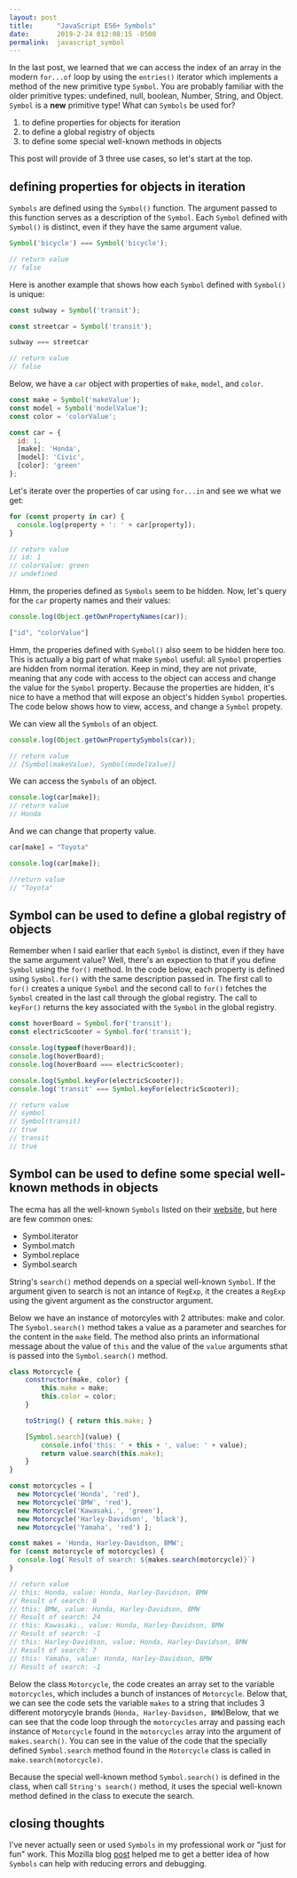 ```yaml
---
layout: post
title:      "JavaScript ES6+ Symbols"
date:       2019-2-24 012:08:15 -0500
permalink:  javascript_symbol
---
```


In the last post, we learned that we can access the index of an array in the modern `for...of` loop by using the `entries()` iterator which implements a method of the new primitive type `Symbol`. You are probably familiar with the older primitive types: undefined, null, boolean, Number, String, and Object. `Symbol` is a **new** primitive type! What can `Symbols` be used for?

1. to define properties for objects for iteration
2. to define a global registry of objects
3. to define some special well-known methods in objects

This post will provide of 3 three use cases, so let's start at the top.

## defining properties for objects in iteration
`Symbols` are defined using the `Symbol()` function. The argument passed to this function serves as a description of the `Symbol`. Each `Symbol` defined with `Symbol()` is distinct, even if they have the same argument value.

```javascript
Symbol('bicycle') === Symbol('bicycle');

// return value
// false
```

Here is another example that shows how each `Symbol` defined with `Symbol()` is unique:

```javascript
const subway = Symbol('transit');

const streetcar = Symbol('transit');

subway === streetcar

// return value
// false
```

Below, we have a `car` object with properties of `make`, `model`, and `color`.

```javascript
const make = Symbol('makeValue');
const model = Symbol('modelValue');
const color = 'colorValue';

const car = {
  id: 1,
  [make]: 'Honda',
  [model]: 'Civic',
  [color]: 'green'
};
```
Let's iterate over the properties of car using `for...in` and see we what we get:

```javascript
for (const property in car) {
  console.log(property + ': ' + car[property]);
}

// return value
// id: 1
// colorValue: green
// undefined
```

Hmm, the properies defined as `Symbols` seem to be hidden. Now, let's query for the `car` property names and their values:

```javascript
console.log(Object.getOwnPropertyNames(car));

["id", "colorValue"]
```
Hmm, the properies defined with `Symbol()` also seem to be hidden here too. This is actually a big part of what make `Symbol` useful: all `Symbol` properties are hidden from normal iteration. Keep in mind, they are not private, meaning that any code with access to the object can access and change the value for the `Symbol` property. Because the properties are hidden, it's nice to have a method that will expose an object's hidden `Symbol` properties. The code below shows how to view, access, and change a `Symbol` propety.

We can view all the `Symbols` of an object.

```javascript
console.log(Object.getOwnPropertySymbols(car));

// return value
// [Symbol(makeValue), Symbol(modelValue)]
```

We can access the `Symbols` of an object.

```javascript
console.log(car[make]);
// return value
// Honda
```

And we can change that property value.

```javascript
car[make] = "Toyota"

console.log(car[make]);

//return value
// "Toyota"
```

## Symbol can be used to define a global registry of objects

Remember when I said earlier that each `Symbol` is distinct, even if they have the same argument value? Well, there's an expection to that if you define `Symbol` using the `for()` method. In the code below, each property is defined using `Symbol.for()` with the same description passed in. The first call to `for()` creates a unique `Symbol` and the second call to `for()` fetches the `Symbol` created in the last call through the global registry. The call to `keyFor()` returns the key associated with the `Symbol` in the global registry.

```javascript
const hoverBoard = Symbol.for('transit');
const electricScooter = Symbol.for('transit');

console.log(typeof(hoverBoard));
console.log(hoverBoard);
console.log(hoverBoard === electricScooter);

console.log(Symbol.keyFor(electricScooter));
console.log('transit' === Symbol.keyFor(electricScooter));

// return value
// symbol
// Symbol(transit)
// true
// transit
// true
```
## Symbol can be used to define some special well-known methods in objects
The ecma has all the well-known `Symbols` listed on their [website](http://www.ecma-international.org/ecma-262/6.0/#sec-well-known-symbols), but here are few common ones:

* Symbol.iterator
* Symbol.match
* Symbol.replace
* Symbol.search

String's `search()` method depends on a special well-known `Symbol`. If the argument given to search is not an intance of `RegExp`, it the creates a `RegExp` using the givent argument as the constructor argument.

Below we have an instance of motorcyles with 2 attributes: make and color. The `Symbol.search()` method takes a value as a parameter and searches for the content in the `make` field. The method also prints an informational message about the value of `this` and the value of the `value` arguments sthat is passed into the `Symbol.search()` method. 

```javascript
class Motorcycle {
	constructor(make, color) {
		this.make = make;
		this.color = color; 
	}

	toString() { return this.make; }

	[Symbol.search](value) {
		console.info('this: ' + this + ', value: ' + value);
		return value.search(this.make);
	}
}

const motorcycles = [
  new Motorcycle('Honda', 'red'),
  new Motorcycle('BMW', 'red'),
  new Motorcycle('Kawasaki.', 'green'),
  new Motorcycle('Harley-Davidson', 'black'),
  new Motorcycle('Yamaha', 'red') ];

const makes = 'Honda, Harley-Davidson, BMW';
for (const motorcycle of motorcycles) {
  console.log(`Result of search: ${makes.search(motorcycle)}`)
}

// return value 
// this: Honda, value: Honda, Harley-Davidson, BMW
// Result of search: 0
// this: BMW, value: Honda, Harley-Davidson, BMW
// Result of search: 24
// this: Kawasaki., value: Honda, Harley-Davidson, BMW
// Result of search: -1
// this: Harley-Davidson, value: Honda, Harley-Davidson, BMW
// Result of search: 7
// this: Yamaha, value: Honda, Harley-Davidson, BMW
// Result of search: -1
```
Below the class `Motorcycle`, the code creates an array set to the variable `motorcycles`, which includes a bunch of instances of `Motorcycle`. Below that, we can see the code sets the variable `makes` to a string that includes 3 different motorycyle brands (`Honda, Harley-Davidson, BMW`)Below, that we can see that the code loop through the `motorcycles` array and passing each instance of `Motorcycle` found in the `motorcycles` array into the argument of `makes.search()`. You can see in the value of the code that the specially defined `Symbol.search` method found in the `Motorcycle` class is called in `make.search(motorcycle)`.

Because the special well-known method `Symbol.search()` is defined in the class, when call `String's search()` method, it uses the special well-known method defined in the class to execute the search.

## closing thoughts
I've never actually seen or used `Symbols` in my professional work or "just for fun" work. This Mozilla blog [post](https://hacks.mozilla.org/2015/06/es6-in-depth-symbols/) helped me to get a better idea of how `Symbols` can help with reducing errors and debugging.



